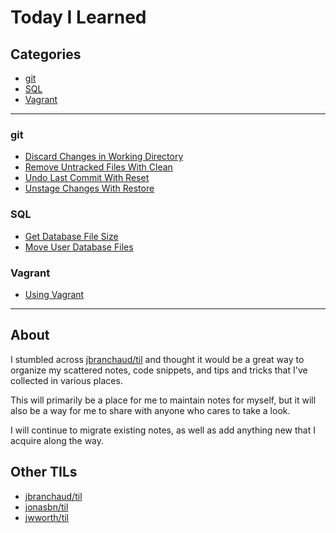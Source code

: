 # Today I Learned

## Categories

- [git](#git)
- [SQL](#sql)
- [Vagrant](#vagrant)

---

### git

- [Discard Changes in Working Directory](git/discard-changes-in-working-directory.md)
- [Remove Untracked Files With Clean](git/remove-untracked-files-with-clean.md)
- [Undo Last Commit With Reset](git/undo-last-commit-with-reset.md)
- [Unstage Changes With Restore](git/unstage-changes-with-restore.md)

### SQL

- [Get Database File Size](sql/get-database-file-size.md)
- [Move User Database Files](sql/move-user-database-files.md)

### Vagrant

- [Using Vagrant](vagrant/using-vagrant.md)

---

## About

I stumbled across [jbranchaud/til](https://github.com/jbranchaud/til) and thought it would be a great way to organize my scattered notes, code snippets, and tips and tricks that I've collected in various places.

This will primarily be a place for me to maintain notes for myself, but it will also be a way for me to share with anyone who cares to take a look.

I will continue to migrate existing notes, as well as add anything new that I acquire along the way.

## Other TILs

- [jbranchaud/til](https://github.com/jbranchaud/til)
- [jonasbn/til](http://jonasbn.github.io/til/)
- [jwworth/til](https://github.com/jwworth/til)
